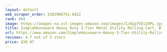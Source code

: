 ```yaml
---
layout: default 
﻿web_scraper_order: 1582906751-6812
rank: #94
image: https://images-na.ssl-images-amazon.com/images/I/81p7VEsZdPL.jpg
title: SimpleHouseware Heavy Duty 3-Tier Metal Utility Rolling Cart, Black
url: https://www.amazon.com/SimpleHouseware-Heavy-3-Tier-Utility-Rolling/dp/B07V49ZP66/ref=zg_mw_office-products_94?_encoding=UTF8&psc=1&refRID=Y9VNBM18FDP0BQYNCJ3S
reviews: 4.7 out of 5 stars
price: $30.97 
---
```

